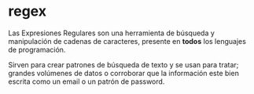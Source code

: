 # regex

Las Expresiones Regulares son una herramienta de búsqueda y manipulación de cadenas de caracteres, presente en **todos** los lenguajes de programación.

Sirven para crear patrones de búsqueda de texto y se usan para tratar; grandes volúmenes de datos o corroborar que la información este bien escrita como un email o un patrón de password.


